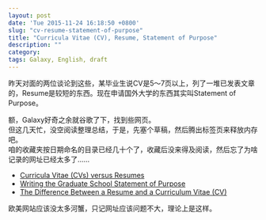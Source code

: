 ```yaml
---
layout: post
date: 'Tue 2015-11-24 16:18:50 +0800'
slug: "cv-resume-statement-of-purpose"
title: "Curricula Vitae (CV), Resume, Statement of Purpose"
description: ""
category: 
tags: Galaxy, English, draft
---
```


昨天对面的两位谈论到这些，某毕业生说CV是5～7页以上，列了一堆已发表文章的，Resume是较短的东西。现在申请国外大学的东西其实叫Statement of Purpose。

额，Galaxy好奇之余就谷歌了下，找到些网页。  
但这几天忙，没空阅读整理总结，于是，先塞个草稿，然后腾出标签页来释放内存吧。  
咱的收藏夹按日期命名的目录已经几十个了，收藏后没来得及阅读，然后忘了为啥记录的网址已经太多了……

* [Curricula Vitae (CVs) versus Resumes](http://writingcenter.unc.edu/handouts/curricula-vitae-cvs-versus-resumes/)
* [Writing the Graduate School Statement of Purpose](http://www.princetonreview.com/grad-school-advice/statement-of-purpose)
* [The Difference Between a Resume and a Curriculum Vitae (CV)](http://jobsearch.about.com/cs/curriculumvitae/f/cvresume.htm)

欧美网站应该没太多河蟹，只记网址应该问题不大，理论上是这样。
